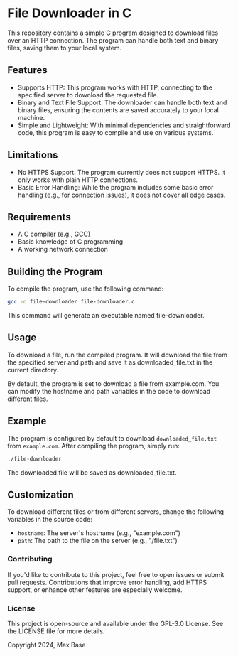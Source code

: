 # File Downloader in C

This repository contains a simple C program designed to download files over an HTTP connection. The program can handle both text and binary files, saving them to your local system.

## Features

- Supports HTTP: This program works with HTTP, connecting to the specified server to download the requested file.
- Binary and Text File Support: The downloader can handle both text and binary files, ensuring the contents are saved accurately to your local machine.
- Simple and Lightweight: With minimal dependencies and straightforward code, this program is easy to compile and use on various systems.

## Limitations

- No HTTPS Support: The program currently does not support HTTPS. It only works with plain HTTP connections.
- Basic Error Handling: While the program includes some basic error handling (e.g., for connection issues), it does not cover all edge cases.

## Requirements

- A C compiler (e.g., GCC)
- Basic knowledge of C programming
- A working network connection

## Building the Program

To compile the program, use the following command:

```bash
gcc -o file-downloader file-downloader.c
```

This command will generate an executable named file-downloader.

## Usage

To download a file, run the compiled program. It will download the file from the specified server and path and save it as downloaded_file.txt in the current directory.

By default, the program is set to download a file from example.com. You can modify the hostname and path variables in the code to download different files.

## Example

The program is configured by default to download `downloaded_file.txt` from `example.com`. After compiling the program, simply run:

```bash
./file-downloader
```

The downloaded file will be saved as downloaded_file.txt.

## Customization

To download different files or from different servers, change the following variables in the source code:

- `hostname`: The server's hostname (e.g., "example.com")
- `path`: The path to the file on the server (e.g., "/file.txt")

### Contributing

If you'd like to contribute to this project, feel free to open issues or submit pull requests. Contributions that improve error handling, add HTTPS support, or enhance other features are especially welcome.

### License

This project is open-source and available under the GPL-3.0 License. See the LICENSE file for more details.

Copyright 2024, Max Base
